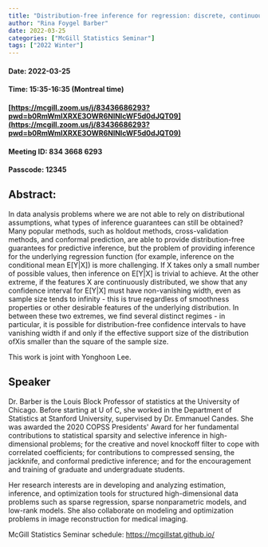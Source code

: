 ```yaml
---
title: "Distribution-​free inference for regression: discrete, continuous, and in between"
author: "Rina Foygel Barber"
date: 2022-03-25
categories: ["McGill Statistics Seminar"]
tags: ["2022 Winter"]
---
```


#### Date: 2022-03-25
#### Time: 15:35-16:35 (Montreal time)

#### [https://mcgill.zoom.us/j/83436686293?pwd=b0RmWmlXRXE3OWR6NlNIcWF5d0dJQT09](https://mcgill.zoom.us/j/83436686293?pwd=b0RmWmlXRXE3OWR6NlNIcWF5d0dJQT09)
#### Meeting ID: 834 3668 6293
#### Passcode: 12345


## Abstract:

In data analysis problems where we are not able to rely on distributional assumptions, what types of inference guarantees can still be obtained?  Many popular methods, such as holdout methods, cross-validation methods, and conformal prediction, are able to provide distribution-free guarantees for predictive inference, but the problem of providing inference for the underlying regression function (for example, inference on the conditional mean E[Y|X]) is more challenging. If X takes only a small number of possible values, then inference on E[Y|X] is trivial to achieve. At the other extreme, if the features X are continuously distributed, we show that any confidence interval for E[Y|X] must have non-vanishing width, even as sample size tends to infinity - this is true regardless of smoothness properties or other desirable features of the underlying distribution. In between these two extremes, we find several distinct regimes - in particular, it is possible for distribution-free confidence intervals to have vanishing width if and only if the effective support size of the distribution ofXis smaller than the square of the sample size.

This work is joint with Yonghoon Lee.


## Speaker



Dr. Barber is the Louis Block Professor of statistics at the University of Chicago. Before starting at U of C, she worked in the Department of Statistics at Stanford University, supervised by Dr. Emmanuel Candes. She was awarded the 2020 COPSS Presidents' Award for her fundamental contributions to statistical sparsity and selective inference in high-dimensional problems; for the creative and novel knockoff filter to cope with correlated coefficients; for contributions to compressed sensing, the jackknife, and conformal predictive inference; and for the encouragement and training of graduate and undergraduate students.

Her research interests are in developing and analyzing estimation, inference, and optimization tools for structured high-dimensional data problems such as sparse regression, sparse nonparametric models, and low-rank models. She also collaborate on modeling and optimization problems in image reconstruction for medical imaging. 


 

McGill Statistics Seminar schedule:
<https://mcgillstat.github.io/>